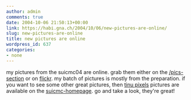 ```yaml
---
author: admin
comments: true
date: 2004-10-06 21:50:13+00:00
link: https://habi.gna.ch/2004/10/06/new-pictures-are-online/
slug: new-pictures-are-online
title: new pictures are online
wordpress_id: 637
categories:
- none
---
```


my pictures from the suicmc04 are online.
grab them either on the [/pics-section](http://www.habi.gna.ch/pics/) or on [flickr](https://www.flickr.com/photos/habi/).
my batch of pictures is mostly from the preparation. if you want to see some other great pictures, then [tinu pixels](http://martinbichsel.ch/) pictures are available on the [suicmc-homepage](http://suicmc04.ch/e/info.html). go and take a look, they're great!
